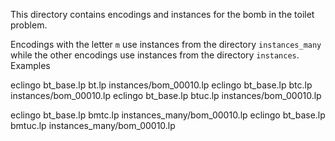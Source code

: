This directory contains encodings and instances for the bomb in the toilet problem.

Encodings with the letter ```m``` use instances from the directory ```instances_many``` while the other encodings use instances from the directory ```instances```. Examples

eclingo bt_base.lp bt.lp instances/bom_00010.lp
eclingo bt_base.lp btc.lp instances/bom_00010.lp
eclingo bt_base.lp btuc.lp instances/bom_00010.lp

eclingo bt_base.lp bmtc.lp instances_many/bom_00010.lp
eclingo bt_base.lp bmtuc.lp instances_many/bom_00010.lp
